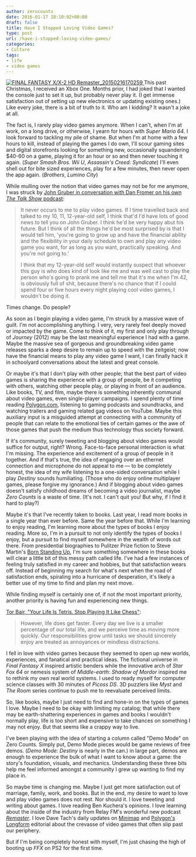 ```yaml
---
author: zerocounts
date: 2016-01-17 18:10:02+00:00
draft: false
title: Have I Stopped Loving Video Games?
type: post
url: /have-i-stopped-loving-video-games/
categories:
- Culture
tags:
- life
- video games
---
```


[![FINAL FANTASY X/X-2 HD Remaster_20150216170259](https://www.zerocounts.net/wp-content/uploads/2016/01/2820926-02_ffx-e1453057997894.jpg)
](https://www.zerocounts.net/wp-content/uploads/2016/01/2820926-02_ffx.jpg) This past Christmas, I received an Xbox One. Months prior, I had joked that I wanted the console just to set it up, but probably never play it. (I get immense satisfaction out of setting up new electronics or updating existing ones.) Like every joke, there is a bit of truth to it. Who am I kidding? It wasn't a joke at all.

The fact is, I rarely play video games anymore. When I can't, when I'm at work, on a long drive, or otherwise, I yearn for hours with _Super Mario 64_. I look forward to tackling my pile of shame. But when I'm at home with a few hours to kill, instead of playing the games I do own, I'll scour gaming sites and digital storefronts looking for something new, occasionally squandering $40-60 on a game, playing it for an hour or so and then never touching it again. (_Super Smash Bros. Wii U_, _Assassin's Creed: Syndicate_) I'll even shell out for bite sized experiences, play for a few minutes, then never open the app again. (_Brothers_, _Lumino City_)

While mulling over the notion that video games may not be for me anymore, I was struck by [John Gruber in conversation with Dan Fromer on his own ](https://itunes.apple.com/us/podcast/ep.-142-they-sherlocked-f.lux/id528458508?i=360631061&mt=2)[_The Talk Show_](https://itunes.apple.com/us/podcast/ep.-142-they-sherlocked-f.lux/id528458508?i=360631061&mt=2)[ podcast](https://itunes.apple.com/us/podcast/ep.-142-they-sherlocked-f.lux/id528458508?i=360631061&mt=2):



<blockquote>It never occurs to me to play video games. If I time travelled back and talked to my 10, 11, 12-year-old self, I think that'd I'd have lots of good news to tell you on John Gruber. I think he'd be very happy abut his future. But I think of all the things he'd be most surprised by is that I would tell him, 'you're going to grow up and have the financial ability and the flexibility in your daily schedule to own and play any video game you want, for as long as you want, practically speaking. And you're not going to.'

I think that my 12-year-old self would instantly suspect that whoever this guy is who does kind of look like me and was well cast to play the person who's going to prank me and tell me that it's me when I'm 42, is obviously full of shit, because there's no chance that if I could spend four or five hours every night playing cool video games, I wouldn't be doing it.

</blockquote>



Times change. Do people?

As soon as I begin playing a video game, I'm struck by a massive wave of guilt. I'm not accomplishing anything. I very, very rarely feel deeply moved or impacted by the game. Come to think of it, my first and only play through of _Journey_ (2012) may be the last meaningful experience I had with a game. Maybe the massive sea of gorgeous and groundbreaking video game releases sparks a deep desire to remain up to speed with the zeitgeist; now have the financial means to play any video game I want, I can finally hack it in schoolyard conversations about the latest and great console.

Or maybe it's that I don't play with other people; that the best part of video games is sharing the experience with a group of people, be it competing with others, watching other people play, or playing in front of an audience. Like books, TV, and film, maybe there is something inherently communal about video games, even single-player campaigns. I spend plenty of time reading [Polygon.com](http://www.polygon.com), listening to gaming podcasts and soundtracks, and watching trailers and gaming related gag videos on YouTube. Maybe this auxiliary input is a misguided attempt at connecting with a community of people that can relate to the emotional ties of certain games or the awe of those games that push the medium thus technology thus society forward.

If it's community, surely tweeting and blogging about video games would suffice for output, right? Wrong. Face-to-face personal interaction is what I'm missing. The experience and excitement of a group of people in it together. And if that's true, the idea of engaging over an ethernet connection and microphone do not appeal to me — to be completely honest, the idea of my wife listening to a one-sided conversation while I play _Destiny_ sounds humiliating. (Those who do enjoy online multiplayer games, please forgive my ignorance.) And if blogging about video games doesn't satisfy childhood dreams of becoming a video journalist, maybe _Zero Counts_ is a waste of time. (It's not. I can't quit you! But why, if I find it hard to play?)

Maybe it's that I've recently taken to books. Last year, I read more books in a single year than ever before. Same the year before that. While I'm learning to enjoy reading, I'm learning more about the types of books I enjoy reading. More so, I'm in a pursuit to not only identify the types of books I enjoy, but a pursuit to find myself somewhere in the wealth of words out there. From presidential biographies to Pulitzer Prize fiction to Steve Martin's [Born Standing Up](https://www.simonandschuster.com/books/Born-Standing-Up/Steve-Martin/9781416553656), I'm sure something somewhere in these books will clear a little bit of this messy path called life. I've had a few instances of feeling truly satisfied in my career and hobbies, but that satisfaction wears off. Instead of beginning my search for what's next when the road of satisfaction ends, spiraling into a hurricane of desperation, it's likely a better use of my time to find and plan my next move.

While finding myself is certainly one of, if not _the_ most important priority, another priority is having fun and experiencing new things.

[Tor Bair, "Your Life Is Tetris. Stop Playing It Like Chess"](https://medium.com/life-learning/your-life-is-tetris-stop-playing-it-like-chess-4baac6b2750d#.gujpmm3yj):



<blockquote>However, life does get faster. Every day we live is a smaller percentage of our total life, and we perceive time as moving more quickly. Our responsibilities grow until tasks we should sincerely enjoy are treated as annoyances or mindless distractions.

</blockquote>



I fell in love with video games because they seemed to open up new worlds, experiences, and fanatical and practical ideas. The fictional universe in _Final Fantasy X_ inspired artistic benders while the innovative arch of _Star Fox 64_ or nemesis system of _Middle-earth: Shadow of Mordor_ inspired me to rethink my own real world systems. I used to ready myself for computer science classes with 30 minutes of _Picoss DS_. 3D puzzlers like _Myst_ and _The Room_ series continue to push me to reevaluate perceived limits.

So, like books, maybe I just need to find and hone-in on the types of games I love. Maybe I need to be okay with limiting my catalog; that while there may be earth-shattering experiences in games and books I wouldn't normally play, life is too short and expensive to take chances on something I may not enjoy. But that seems like a crappy way to live.

I've been playing with the idea of starting a column called "Demo Mode" on Zero Counts. Simply put, Demo Mode pieces would be game reviews of free demos. (_Demo Mode: Destiny_ is nearly in the can.) in large part, demos are enough to experience the bulk of what I want to know about a game: the story's foundation, visuals, and mechanics. Understanding these three bits help me feel informed amongst a community I grew up wanting to find my place in.

So maybe time is changing me. Maybe I just get more satisfaction out of marriage, family, work, and books. But in the end, my desire to want to love and play video games does not rest. Nor should it. I love tweeting and writing about games. I love reading Ben Kuchera's opinions. I love learning about the inside of the industry from Relay FM's wonderful new podcast _[Remaster](https://itun.es/us/1nP9_.c)_. I love Dave Tach's daily updates on [Minimap](https://itun.es/us/QvWg6.c) and [Polygon's Longform](https://itun.es/us/5FfU9.c) editorial about the crevasse of video games that often slip past our periphery.

But if I'm being completely honest with myself, I'm just chasing the high of booting up _FFX_ on PS2 for the first time.
